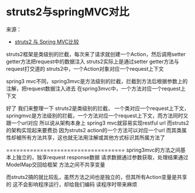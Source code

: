 # struts2与springMVC对比

来源：
- [struts2 与 Spring MVC比较](http://www.zhenhua.org/article.asp?id=700)

struts2框架是类级别的拦截，每次来了请求就创建一个Action，然后调用setter getter方法把request中的数据注入 
struts2实际上是通过setter getter方法与request打交道的 
struts2中，一个Action对象对应一个request上下文 

spring3 mvc不同，spring3mvc是方法级别的拦截，拦截到方法后根据参数上的注解，把request数据注入进去 
在spring3mvc中，一个方法对应一个request上下文 

好了 我们来整理一下 
struts2是类级别的拦截， 一个类对应一个request上下文， 
springmvc是方法级别的拦截，一个方法对应一个request上下文，而方法同时又跟一个url对应 
所以说从架构本身上 spring3 mvc就容易实现restful url 
而struts2的架构实现起来要费劲 
因为struts2 action的一个方法可以对应一个url 
而其类属性却被所有方法共享，这也就无法用注解或其他方式标识其所属方法了 

=================================== 
spring3mvc的方法之间基本上独立的，独享request response数据 
请求数据通过参数获取，处理结果通过ModelMap交回给框架 
方法之间不共享变量 

而struts2搞的就比较乱，虽然方法之间也是独立的，但其所有Action变量是共享的 
这不会影响程序运行，却给我们编码 读程序时带来麻烦